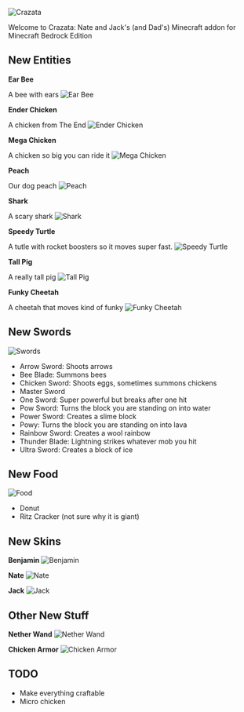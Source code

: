![Crazata](screenshots/title.png)

Welcome to Crazata: Nate and Jack's (and Dad's) Minecraft addon for Minecraft Bedrock Edition

## New Entities

__Ear Bee__

A bee with ears
![Ear Bee](screenshots/ear_bee.png)

__Ender Chicken__

A chicken from The End
![Ender Chicken](screenshots/ender_chicken.png)

__Mega Chicken__

A chicken so big you can ride it
![Mega Chicken](screenshots/mega_chicken.png)

__Peach__

Our dog peach
![Peach](screenshots/peach.png)

__Shark__

A scary shark
![Shark](screenshots/shark.png)

__Speedy Turtle__

A tutle with rocket boosters so it moves super fast.
![Speedy Turtle](screenshots/speedy_turtle.png)

__Tall Pig__

A really tall pig
![Tall Pig](screenshots/tall_pig.png)

__Funky Cheetah__

A cheetah that moves kind of funky
![Funky Cheetah](screenshots/cheetah.png)


## New Swords
![Swords](screenshots/swords.png)

- Arrow Sword: Shoots arrows
- Bee Blade: Summons bees
- Chicken Sword: Shoots eggs, sometimes summons chickens
- Master Sword
- One Sword: Super powerful but breaks after one hit
- Pow Sword: Turns the block you are standing on into water
- Power Sword: Creates a slime block
- Powy: Turns the block you are standing on into lava
- Rainbow Sword: Creates a wool rainbow
- Thunder Blade: Lightning strikes whatever mob you hit
- Ultra Sword: Creates a block of ice

## New Food
![Food](screenshots/food.png)
- Donut
- Ritz Cracker (not sure why it is giant)

## New Skins

__Benjamin__
![Benjamin](screenshots/benjaminskin.png)

__Nate__
![Nate](screenshots/nateskin.png)

__Jack__
![Jack](screenshots/jackskin.png)

## Other New Stuff

__Nether Wand__
![Nether Wand](screenshots/netherwand.png)

__Chicken Armor__
![Chicken Armor](screenshots/chickenarmor.png)



## TODO
- Make everything craftable
- Micro chicken

